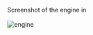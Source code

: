 Screenshot of the engine in \
\
![engine](https://user-images.githubusercontent.com/9664221/49639196-12b56300-fa13-11e8-8913-598475534f24.png)

